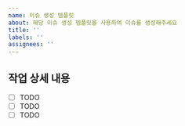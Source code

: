 ```yaml
---
name: 이슈 생성 템플릿
about: 해당 이슈 생성 템플릿을 사용하여 이슈를 생성해주세요
title: ''
labels: ''
assignees: ''
---
```


## 작업 상세 내용

- [ ] TODO
- [ ] TODO
- [ ] TODO
